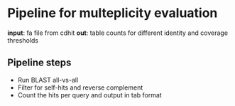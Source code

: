 # Pipeline for multeplicity evaluation

**input**: fa file from cdhit
**out**: table counts for different identity and coverage thresholds

## Pipeline steps
- Run BLAST all-vs-all
- Filter for self-hits and reverse complement
- Count the hits per query and output in tab format
